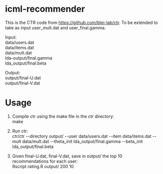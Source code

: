 # icml-recommender

This is the CTR code from https://github.com/blei-lab/ctr. 
To be extended to take as input user_mult.dat and user_final.gamma.

Input:  
data/users.dat   
data/items.dat   
data/mult.dat    
lda-output/final.gamma    
lda_output/final.beta   

Output:  
output/final-U.dat  
output/final-V.dat   


# Usage

1. Compile ctr using the make file in the ctr directory:     
make  

2. Run ctr:     
ctr/ctr --directory output/ --user data/users.dat --item data/items.dat  --mult data/mult.dat --theta_init lda_output/final.gamma  --beta_init lda_output/final.beta   

3. Given final-U.dat, final-V.dat, save in output/ the top 10 recommendations for each user:    
Rscript rating.R  output/  200 10
